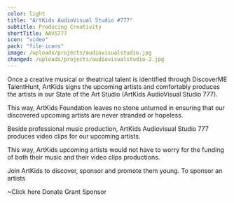 ```yaml
---
color: light
title: "ArtKids AudioVisual Studio #777"
subtitle: Producing Creativity
shortTitle: AAVS777
icon: "video"
pack: "file-icons"
image: /uploads/projects/audiovisualstudio.jpg
changed: /uploads/projects/audiovisualstudio-2.jpg
---
```

Once a creative musical or theatrical talent is identified through DiscoverME TalentHunt, ArtKids signs the upcoming artists and comfortably produces the artists in our State of the Art  Studio (ArtKids AudioVisual Studio 777).

This way, ArtKids Foundation leaves no stone unturned in ensuring that our discovered upcoming artists are never stranded or hopeless.

Beside professional music production, ArtKids Audiovisual Studio 777 produces video clips for our upcoming artists.

This way, ArtKids upcoming artists would not have to worry for the funding of both their music and their video clips productions.

Join ArtKids to discover, sponsor and promote them young. To sponsor an artists

~Click here
Donate
Grant
Sponsor